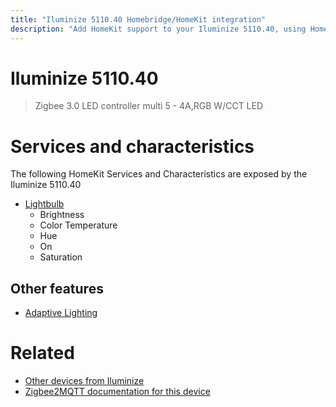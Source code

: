 ```yaml
---
title: "Iluminize 5110.40 Homebridge/HomeKit integration"
description: "Add HomeKit support to your Iluminize 5110.40, using Homebridge, Zigbee2MQTT and homebridge-z2m."
---
```

<!---
This file has been GENERATED using src/docgen/docgen.ts
DO NOT EDIT THIS FILE MANUALLY!
-->
# Iluminize 5110.40
> Zigbee 3.0 LED controller multi 5 - 4A,RGB W/CCT LED


# Services and characteristics
The following HomeKit Services and Characteristics are exposed by
the Iluminize 5110.40

* [Lightbulb](../../light.md)
  * Brightness
  * Color Temperature
  * Hue
  * On
  * Saturation


## Other features
* [Adaptive Lighting](../../light.md)


# Related
* [Other devices from Iluminize](../index.md#iluminize)
* [Zigbee2MQTT documentation for this device](https://www.zigbee2mqtt.io/devices/5110.40.html)